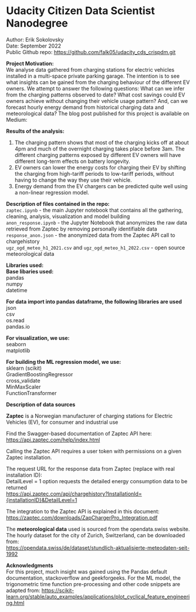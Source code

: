 # Udacity Citizen Data Scientist Nanodegree #

Author: Erik Sokolovsky <br>
Date: September 2022 <br>
Public Github repo: https://github.com/falk05/udacity_cds_crispdm.git <br>

**Project Motivation:** <br>
We analyse data gathered from charging stations for electric vehicles installed in a multi-space private parking garage. The intention is to see what insights can be gained from the charging behaviour of the different EV owners.  We attempt to answer the following questions: What can we infer from the charging patterns observed to date? What cost savings could EV owners achieve without changing their vehicle usage pattern? And, can we forecast hourly energy demand from historical charging data and meteorological data?  The blog post published for this project is available on Medium:  


**Results of the analysis:** <br>
1. The charging pattern shows that most of the charging kicks off at about 4pm and much of the overnight charging takes place before 3am.  The different charging patterns exposed by different EV owners will have different long-term effects on battery longevity.
2. EV owners can lower the energy costs for charging their EV by shifting the charging from high-tariff periods to low-tariff periods, without having to change the way they use their vehicle.
3. Energy demand from the EV chargers can be predicted quite well using a non-linear regression model.

**Description of files contained in the repo:** <br>
`zaptec.ipynb` - the main Jupyter notebook that contains all the gathering, cleaning, analysis, visualization and model building <br>
`anon_response.ipynb` - the Jupyter Notebook that anonymizes the raw data retrieved from Zaptec by removing 
personally identifiable data <br>
`response_anon.json` - the anonymized data from the Zaptec API call to chargehistory  <br>
`ugz_ogd_meteo_h1_2021.csv` and `ugz_ogd_meteo_h1_2022.csv` - open source meteorological data <br>


**Libraries used:** <br>
**Base libaries used:** <br>
pandas <br>
numpy <br>
datetime <br>

**For data import into pandas dataframe, the following libraries are used** <br>
json <br>
csv <br>
os.read <br>
pandas.io <br>

**For visualization, we use:** <br>
seaborn <br>
matplotlib <br>

**For building the ML regression model, we use:** <br>
sklearn (scikit) <br>
GradientBoostingRegressor <br>
cross_validate <br>
MinMaxScaler <br>
FunctionTransformer <br>

**Description of data sources** <br>

**Zaptec** is a Norwegian manufacturer of charging stations for Electric Vehicles (EV), for consumer and industrial use <br>

Find the Swagger-based documentation of Zaptec API here:  https://api.zaptec.com/help/index.html <br>

Calling the Zaptec API requires a user token with permissions on a given Zaptec installation. <br>

The request URL for the response data from Zaptec (replace with real installation ID): <br>
DetailLevel = 1 option requests the detailed energy consumption data to be returned <br>
https://api.zaptec.com/api/chargehistory?InstallationId={installationID}&DetailLevel=1 <br>

The integration to the Zaptec API is explained in this document: <br>
https://zaptec.com/downloads/ZapChargerPro_Integration.pdf <br>


The **meteorological data** used is sourced from the opendata.swiss website. <br>
The hourly dataset for the city of Zurich, Switzerland, can be downloaded from:  <br>
https://opendata.swiss/de/dataset/stundlich-aktualisierte-meteodaten-seit-1992 <br>


**Acknowledgments** <br>
For this project, much insight was gained using the Pandas default documentation, stackoverflow and geekforgeeks.
For the ML model, the trigonometric time function pre-processing and other code snippets are adapted from:
https://scikit-learn.org/stable/auto_examples/applications/plot_cyclical_feature_engineering.html

